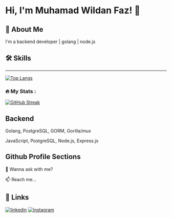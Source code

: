 # Hi, I'm Muhamad Wildan Faz! 👋


## 🚀 About Me
I'm a backend developer | golang | node.js


## 🛠 Skills
---
[![Top Langs](https://github-readme-stats.vercel.app/api/top-langs/?username=your-github-username)](https://github.com/wildanfaz/github-readme-stats)

### :fire: My Stats :

[![GitHub Streak](http://github-readme-streak-stats.herokuapp.com?user=wildanfaz&theme=dark&background=000000)](https://git.io/streak-stats)

Backend
-
Golang, PostgreSQL, GORM, Gorilla/mux

JavaScript, PostgreSQL, Node.js, Express.js

## Github Profile Sections
💬 Wanna ask with me?

📫 Reach me...
## 🔗 Links
[![linkedin](https://img.shields.io/badge/linkedin-0A66C2?style=for-the-badge&logo=linkedin&logoColor=white)](https://www.linkedin.com/in/muhamadwildanfaz/)
[![instagram](https://img.shields.io/badge/Instagram-E4405F?style=for-the-badge&logo=instagram&logoColor=white)](https://www.instagram.com/wildan_faz/)
